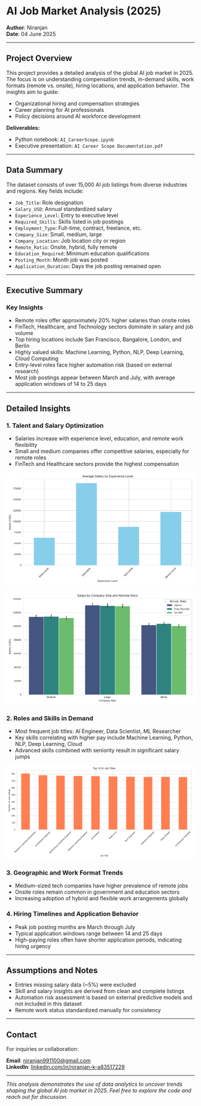 # AI Job Market Analysis (2025)

**Author**: Niranjan  
**Date**: 04 June 2025

---

## Project Overview

This project provides a detailed analysis of the global AI job market in 2025. The focus is on understanding compensation trends, in-demand skills, work formats (remote vs. onsite), hiring locations, and application behavior. The insights aim to guide:

- Organizational hiring and compensation strategies  
- Career planning for AI professionals  
- Policy decisions around AI workforce development  

**Deliverables:**  
- Python notebook: `AI_CareerScope.ipynb`  
- Executive presentation: `AI Career Scope Documentation.pdf`

---

## Data Summary

The dataset consists of over 15,000 AI job listings from diverse industries and regions. Key fields include:

- `Job_Title`: Role designation  
- `Salary_USD`: Annual standardized salary  
- `Experience_Level`: Entry to executive level  
- `Required_Skills`: Skills listed in job postings  
- `Employment_Type`: Full-time, contract, freelance, etc.  
- `Company_Size`: Small, medium, large  
- `Company_Location`: Job location city or region  
- `Remote_Ratio`: Onsite, hybrid, fully remote  
- `Education_Required`: Minimum education qualifications  
- `Posting_Month`: Month job was posted  
- `Application_Duration`: Days the job posting remained open  

---

## Executive Summary

### Key Insights

- Remote roles offer approximately 20% higher salaries than onsite roles  
- FinTech, Healthcare, and Technology sectors dominate in salary and job volume  
- Top hiring locations include San Francisco, Bangalore, London, and Berlin  
- Highly valued skills: Machine Learning, Python, NLP, Deep Learning, Cloud Computing  
- Entry-level roles face higher automation risk (based on external research)  
- Most job postings appear between March and July, with average application windows of 14 to 25 days  

---

## Detailed Insights

### 1. Talent and Salary Optimization

- Salaries increase with experience level, education, and remote work flexibility  
- Small and medium companies offer competitive salaries, especially for remote roles  
- FinTech and Healthcare sectors provide the highest compensation

![Average Salary by Experience Level](image/salary_by_experience.png)

![Salary by Company Size and Remote Ratio](image/salary_company_remote.png)

### 2. Roles and Skills in Demand

- Most frequent job titles: AI Engineer, Data Scientist, ML Researcher  
- Key skills correlating with higher pay include Machine Learning, Python, NLP, Deep Learning, Cloud  
- Advanced skills combined with seniority result in significant salary jumps

![Top 10 AI Job Titles](image/top_job_titles.png)

### 3. Geographic and Work Format Trends

- Medium-sized tech companies have higher prevalence of remote jobs  
- Onsite roles remain common in government and education sectors  
- Increasing adoption of hybrid and flexible work arrangements globally  

### 4. Hiring Timelines and Application Behavior

- Peak job posting months are March through July  
- Typical application windows range between 14 and 25 days  
- High-paying roles often have shorter application periods, indicating hiring urgency  

---

## Assumptions and Notes

- Entries missing salary data (~5%) were excluded  
- Skill and salary insights are derived from clean and complete listings  
- Automation risk assessment is based on external predictive models and not included in this dataset  
- Remote work status standardized manually for consistency  

---

## Contact

For inquiries or collaboration:  

**Email**: [niranjan991100@gmail.com](mailto:niranjan991100@gmail.com)  
**LinkedIn**: [linkedin.com/in/niranjan-k-a83517229](https://www.linkedin.com/in/niranjan-k-a83517229/)

---

*This analysis demonstrates the use of data analytics to uncover trends shaping the global AI job market in 2025. Feel free to explore the code and reach out for discussion.*
